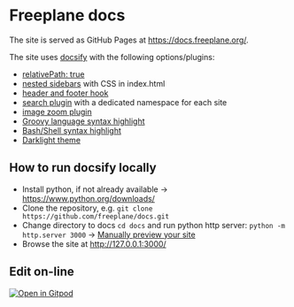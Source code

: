 # Freeplane docs

The site is served as GitHub Pages at https://docs.freeplane.org/.

The site uses [docsify](https://docsify.js.org/#/?id=docsify) with the following options/plugins:
* [relativePath: true](https://docsify.js.org/#/configuration?id=relativepath)
* [nested sidebars](https://docsify.js.org/#/more-pages?id=nested-sidebars) with CSS in index.html
* [header and footer hook](https://docsify.js.org/#/write-a-plugin?id=example)
* [search plugin](https://docsify.js.org/#/plugins?id=full-text-search) with a dedicated namespace for each site
* [image zoom plugin](https://docsify.js.org/#/plugins?id=zoom-image)
* [Groovy language syntax highlight](https://docsify.js.org/#/language-highlight)
* [Bash/Shell syntax highlight](https://docsify.js.org/#/language-highlight)
* [Darklight theme](https://docsify-darklight-theme.boopathikumar.me/#/)

## How to run docsify locally 

* Install python, if not already available → https://www.python.org/downloads/
* Clone the repository, e.g. `git clone https://github.com/freeplane/docs.git`
* Change directory to docs `cd docs` and run python http server: `python -m http.server 3000` → [Manually preview your site](https://docsify.js.org/#/quickstart?id=manually-preview-your-site)
* Browse the site at http://127.0.0.1:3000/

## Edit on-line

[![Open in Gitpod](https://gitpod.io/button/open-in-gitpod.svg)](https://gitpod.io/from-referrer/)
